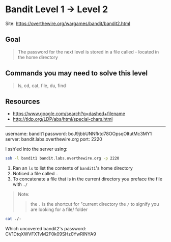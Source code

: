 # Bandit Level 1 → Level 2

Site: https://overthewire.org/wargames/bandit/bandit2.html
## Goal
> The password for the next level is stored in a file called - located in the home directory

## Commands you may need to solve this level
> ls, cd, cat, file, du, find

## Resources
* https://www.google.com/search?q=dashed+filename
* http://tldp.org/LDP/abs/html/special-chars.html
-----------------

username: bandit1
password: boJ9jbbUNNfktd78OOpsqOltutMc3MY1
server: bandit.labs.overthewire.org
port: 2220

I ssh'ed into the server using:
```bash
ssh -l bandit1 bandit.labs.overthewire.org -p 2220
```

1. Ran an `ls` to list the contents of `bandit1`'s home directory
2. Noticed a file called `-`
3. To concatenate a file that is in the current directory you preface the file with `./`
> Note:
>> the `.` is the shortcut for "current directory
>> the `/` to signify you are looking for a file/ folder
```bash
cat ./-
```
Which uncovered bandit2's password: CV1DtqXWVFXTvM2F0k09SHz0YwRINYA9
